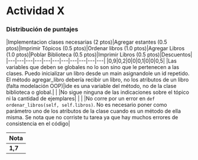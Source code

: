# Actividad X
### Distribución de puntajes

|Implementacion clases necesarias (2 ptos)|Agregar estantes (0.5 ptos)|Imprimir Tópicos (0.5 ptos)|Ordenar libros (1.0 ptos)|Agregar Libros (1.0 ptos)|Poblar Biblioteca (0.5 ptos)|Imprimir Libros (0.5 ptos)|Descuentos|
|---|---|---|---|---|---|---|---|---|---|---|
|0,9|0,2|0|0|0,1|0|0|0,5|
|Las variables que deben se globales no lo son sino que le pertenecen a las clases. Puedo inicializar un libro desde un main asignandole un id repetido. El método agregar_libro debería recibir un libro, no los atributos de un libro (falta modelación OOP)|ide es una variable del método, no de la clase biblioteca o global.| | |No sigue ninguna de las indicaciones sobre el tópico ni la cantidad de ejemplares| | | |No corre por un error en ``` def ordenar_libros(self, self.libros) ```. No es necesario poner como parámetro uno de los atributos de la clase cuando es un método de ella misma. Se nota que no corriste tu tarea ya que hay muchos errores de consistencia en el código|


 | Nota |
|:-----|
| **1,7** | 

